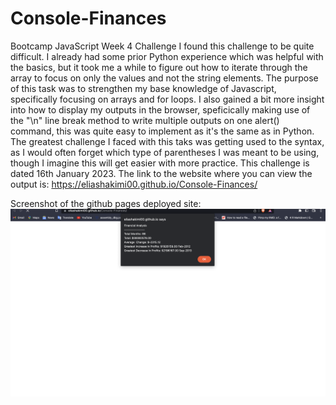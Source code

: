 # Console-Finances
Bootcamp JavaScript Week 4 Challenge 
I found this challenge to be quite difficult. I already had some prior Python experience which was helpful with the basics, but it took me a while to figure out how to iterate through the array to focus on only the values and not the string elements. The purpose of this task was to strengthen my base knowledge of Javascript, specifically focusing on arrays and for loops. I also gained a bit more insight into how to display my outputs in the browser, speficically making use of the "\n" line break method to write multiple outputs on one alert() command, this was quite easy to implement as it's the same as in Python. The greatest challenge I faced with this taks was getting used to the syntax, as I would often forget which type of parentheses I was meant to be using, though I imagine this will get easier with more practice. This challenge is dated 16th January 2023. The link to the website where you can view the output is:
https://eliashakimi00.github.io/Console-Finances/

Screenshot of the github pages deployed site:
![Console-Finacnes](Screenshot%202023-01-16%20at%2021.55.13.png)